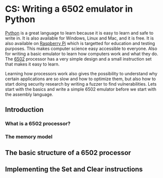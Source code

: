 # CS: Writing a 6502 emulator in Python

[Python] is a great language to learn because it is easy to learn and safe to write in. It is also available for Windows, Linux and Mac, and it is free. It is also available on [Raspberry Pi][Raspberry Pi] which is targetted for education and testing purposes. This makes computer science easy accessible to everyone. Also for writing a basic emulator to learn how computers work and what they do. The [6502][6502] processor has a very simple design and a small instruction set that makes it easy to learn.

Learning how processors work also gives the possibility to understand why certain applications are so slow and how to optimize them, but also how to start doing security research by writing a fuzzer to find vulnerabilities. Lets start with the basics and write a simple 6502 emulator before we start with the assembly language.

## Introduction

### What is a 6502 processor?

### The memory model

## The basic structure of a 6502 processor

## Implementing the Set and Clear instructions

[6502]: https://en.m.wikipedia.org/wiki/6502
[Python]: https://www.python.org/
[Raspberry Pi]: https://www.raspberrypi.org/
